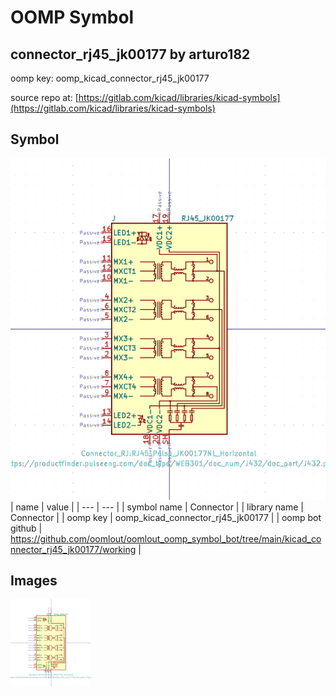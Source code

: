 # OOMP Symbol  
## connector_rj45_jk00177  by arturo182  
  
oomp key: oomp_kicad_connector_rj45_jk00177  
  
source repo at: [https://gitlab.com/kicad/libraries/kicad-symbols](https://gitlab.com/kicad/libraries/kicad-symbols)  
## Symbol  
  
[![working.png](working_600.png)](working.png)  
| name | value | 
| --- | --- | 
| symbol name | Connector | 
| library name | Connector | 
| oomp key | oomp_kicad_connector_rj45_jk00177 | 
| oomp bot github | https://github.com/oomlout/oomlout_oomp_symbol_bot/tree/main/kicad_connector_rj45_jk00177/working | 
## Images  
  
[![working.png](working_140.png)](working.png)  
